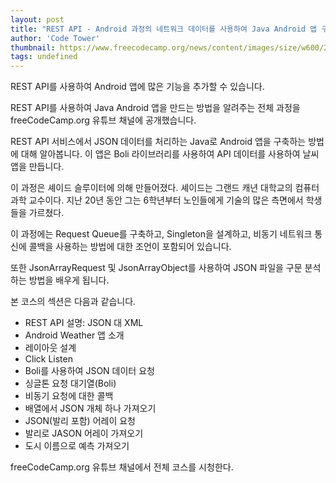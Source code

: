 ```yaml
---
layout: post
title: "REST API - Android 과정의 네트워크 데이터를 사용하여 Java Android 앱 구축"
author: 'Code Tower'
thumbnail: https://www.freecodecamp.org/news/content/images/size/w600/2020/12/andrest.png
tags: undefined
---
```



REST API를 사용하여 Android 앱에 많은 기능을 추가할 수 있습니다.

REST API를 사용하여 Java Android 앱을 만드는 방법을 알려주는 전체 과정을 freeCodeCamp.org 유튜브 채널에 공개했습니다.

REST API 서비스에서 JSON 데이터를 처리하는 Java로 Android 앱을 구축하는 방법에 대해 알아봅니다. 이 앱은 Boli 라이브러리를 사용하여 API 데이터를 사용하여 날씨 앱을 만듭니다.

이 과정은 셰이드 슬루이터에 의해 만들어졌다. 셰이드는 그랜드 캐년 대학교의 컴퓨터 과학 교수이다. 지난 20년 동안 그는 6학년부터 노인들에게 기술의 많은 측면에서 학생들을 가르쳤다.

이 과정에는 Request Queue를 구축하고, Singleton을 설계하고, 비동기 네트워크 통신에 콜백을 사용하는 방법에 대한 조언이 포함되어 있습니다.

또한 JsonArrayRequest 및 JsonArrayObject를 사용하여 JSON 파일을 구문 분석하는 방법을 배우게 됩니다.

본 코스의 섹션은 다음과 같습니다.

- REST API 설명: JSON 대 XML
- Android Weather 앱 소개
- 레이아웃 설계
- Click Listen
- Boli를 사용하여 JSON 데이터 요청
- 싱글톤 요청 대기열(Boli)
- 비동기 요청에 대한 콜백
- 배열에서 JSON 개체 하나 가져오기
- JSON(발리 포함) 어레이 요청
- 발리로 JASON 어레이 가져오기
- 도시 이름으로 예측 가져오기

freeCodeCamp.org 유튜브 채널에서 전체 코스를 시청한다.